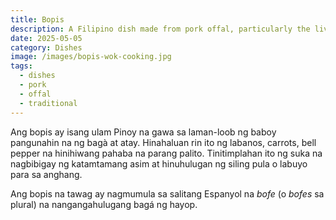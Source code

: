 ```yaml
---
title: Bopis
description: A Filipino dish made from pork offal, particularly the liver and lungs
date: 2025-05-05
category: Dishes
image: /images/bopis-wok-cooking.jpg
tags:
  - dishes
  - pork
  - offal
  - traditional
---
```


Ang bopis ay isang ulam Pinoy na gawa sa laman-loob ng baboy pangunahin na ng bagà at atay. Hinahaluan rin ito ng labanos, carrots, bell pepper na hinihiwang pahaba na parang palito. Tinitimplahan ito ng suka na nagbibigay ng katamtamang asim at hinuhulugan ng siling pula o labuyo para sa anghang.

Ang bopis na tawag ay nagmumula sa salitang Espanyol na _bofe_ (o _bofes_ sa plural) na nangangahulugang bagá ng hayop.
